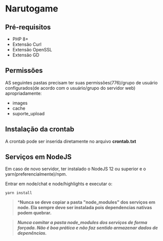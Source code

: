 # Narutogame

## Pré-requisitos
- PHP 8+
- Extensão Curl
- Extensão OpenSSL
- Extensão GD

## Permissões
AS seguintes pastas precisam ter suas permissões(776)/grupo de usuário configurados(de acordo com o usuário/grupo do servidor web) apropriadamente:

- images
- cache
- suporte_upload

## Instalação da crontab
A crontab pode ser inserida diretamente no arquivo **crontab.txt**

## Serviços em NodeJS
Em caso de novo servidor, ter instalado o NodeJS 12 ou superior e o yarn(preferencialmente)/npm.

Entrar em node/chat e node/highlights e executar o:

```shell
yarn install
```

> ***Nunca se deve copiar a pasta "node_modules" dos serviços em node. Ela sempre deve ser instalada pois dependencias nativas podem quebrar.**

> ***Nunca comitar a pasta node_modules dos serviços de forma forçada. Não é boa prática e não faz sentido armazenar dados de depenências.***
